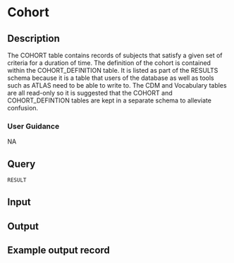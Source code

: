 <!--

-->

# Cohort










 

## Description
The COHORT table contains records of subjects that satisfy a given set of criteria for a duration of time. The definition of the cohort is contained within the COHORT_DEFINITION table. It is listed as part of the RESULTS schema because it is a table that users of the database as well as tools such as ATLAS need to be able to write to. The CDM and Vocabulary tables are all read-only so it is suggested that the COHORT and COHORT_DEFINTION tables are kept in a separate schema to alleviate confusion.
### User Guidance
NA



 
## Query
```sql
RESULT
```








 

## Input




 

## Output



 

## Example output record





